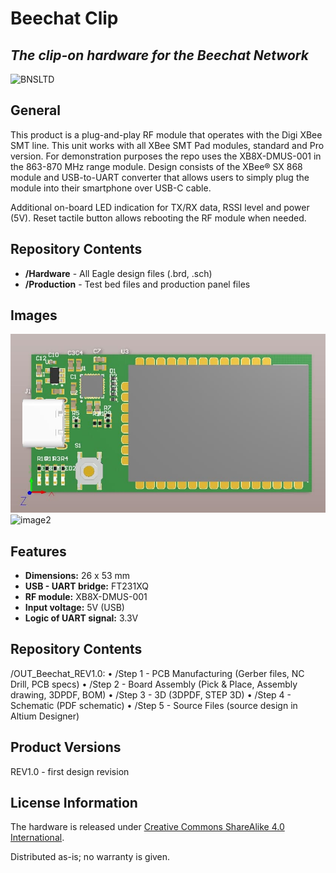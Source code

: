 # Beechat Clip
## _The clip-on hardware for the Beechat Network_

![BNSLTD](https://beechat.network/wp-content/uploads/2021/02/powered-by-1.png)

General
-------------------

This product is a plug-and-play RF module that operates with the Digi XBee SMT line. This unit works with all XBee SMT Pad modules, standard and Pro version. For demonstration purposes the repo uses the XB8X-DMUS-001 in the 863-870 MHz range module. Design consists of the XBee® SX 868 module and USB-to-UART converter that allows users to simply plug the module into their smartphone over USB-C cable.

Additional on-board LED indication for TX/RX data, RSSI level and power (5V). Reset tactile button allows rebooting the RF module when needed.  

Repository Contents
-------------------

* **/Hardware** - All Eagle design files (.brd, .sch)
* **/Production** - Test bed files and production panel files

Images
-------------------
![image](https://github.com/BeechatNetworkSystemsLtd/Beechat-Clip/raw/main/beechat-clip.jpg)
![image2](https://raw.githubusercontent.com/BeechatNetworkSystemsLtd/BeechatClip/main/beechat-clip-3.png)

Features
-------------------

* **Dimensions:** 26 x 53 mm
* **USB - UART bridge:** FT231XQ
* **RF module:** XB8X-DMUS-001
* **Input voltage:** 5V (USB)
* **Logic of UART signal:** 3.3V

Repository Contents
-------------------

/OUT_Beechat_REV1.0:
    • /Step 1 - PCB Manufacturing  (Gerber files, NC Drill, PCB specs)
    • /Step 2 - Board Assembly (Pick & Place, Assembly drawing, 3DPDF, BOM)
    • /Step 3 - 3D (3DPDF, STEP 3D)
    • /Step 4 - Schematic (PDF schematic)
    • /Step 5 - Source Files (source design in Altium Designer)

Product Versions
-------------------

REV1.0 - first design revision


License Information
-------------------
The hardware is released under [Creative Commons ShareAlike 4.0 International](https://creativecommons.org/licenses/by-sa/4.0/).

Distributed as-is; no warranty is given.

